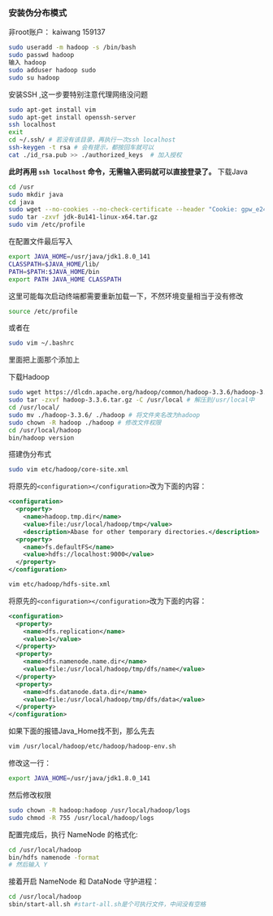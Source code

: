 ### 安装伪分布模式

非root账户： kaiwang       159137

```bash
sudo useradd -m hadoop -s /bin/bash
sudo passwd hadoop 
输入 hadoop 
sudo adduser hadoop sudo 
sudo su hadoop
```
安装SSH ,这一步要特别注意代理网络没问题
```bash
sudo apt-get install vim
sudo apt-get install openssh-server
ssh localhost
exit
cd ~/.ssh/ # 若没有该目录，再执行一次ssh localhost
ssh-keygen -t rsa # 会有提示，都按回车就可以
cat ./id_rsa.pub >> ./authorized_keys  # 加入授权

```
**此时再用 `ssh localhost` 命令，无需输入密码就可以直接登录了。**
下载Java
```bash
cd /usr
sudo mkdir java
cd java
sudo wget --no-cookies --no-check-certificate --header "Cookie: gpw_e24=http%3A%2F%2Fwww.oracle.com%2F; oraclelicense=accept-securebackup-cookie" "http://download.oracle.com/otn-pub/java/jdk/8u141-b15/336fa29ff2bb4ef291e347e091f7f4a7/jdk-8u141-linux-x64.tar.gz"
sudo tar -zxvf jdk-8u141-linux-x64.tar.gz
sudo vim /etc/profile
```
在配置文件最后写入
```bash
export JAVA_HOME=/usr/java/jdk1.8.0_141
CLASSPATH=$JAVA_HOME/lib/
PATH=$PATH:$JAVA_HOME/bin
export PATH JAVA_HOME CLASSPATH
```

这里可能每次启动终端都需要重新加载一下，不然环境变量相当于没有修改
```bash
source /etc/profile
```
或者在
```bash
sudo vim ~/.bashrc
```
里面把上面那个添加上



下载Hadoop
```bash
sudo wget https://dlcdn.apache.org/hadoop/common/hadoop-3.3.6/hadoop-3.3.6.tar.gz
sudo tar -zxvf hadoop-3.3.6.tar.gz -C /usr/local # 解压到/usr/local中
cd /usr/local/
sudo mv ./hadoop-3.3.6/ ./hadoop # 将文件夹名改为hadoop
sudo chown -R hadoop ./hadoop # 修改文件权限
cd /usr/local/hadoop
bin/hadoop version
```
搭建伪分布式
```bash
sudo vim etc/hadoop/core-site.xml
```
将原先的`<configuration></configuration>`改为下面的内容：
```xml
<configuration> 
  <property> 
    <name>hadoop.tmp.dir</name> 
    <value>file:/usr/local/hadoop/tmp</value> 
    <description>Abase for other temporary directories.</description>       </property> 
  <property> 
    <name>fs.defaultFS</name> 
    <value>hdfs://localhost:9000</value> 
  </property> 
</configuration>
```

```bash
vim etc/hadoop/hdfs-site.xml
```
将原先的`<configuration></configuration>`改为下面的内容：
```xml
<configuration>
  <property>
    <name>dfs.replication</name>
    <value>1</value>
  </property>
  <property>
    <name>dfs.namenode.name.dir</name>  
    <value>file:/usr/local/hadoop/tmp/dfs/name</value>
  </property>
  <property>
    <name>dfs.datanode.data.dir</name>
    <value>file:/usr/local/hadoop/tmp/dfs/data</value>
  </property>
</configuration>
```
如果下面的报错Java_Home找不到，那么先去
```bash
vim /usr/local/hadoop/etc/hadoop/hadoop-env.sh
```
修改这一行：
```bash
export JAVA_HOME=/usr/java/jdk1.8.0_141
```

然后修改权限
```bash
sudo chown -R hadoop:hadoop /usr/local/hadoop/logs
sudo chmod -R 755 /usr/local/hadoop/logs
```


配置完成后，执行 NameNode 的格式化:
```bash
cd /usr/local/hadoop
bin/hdfs namenode -format
# 然后输入 Y
```
接着开启 NameNode 和 DataNode 守护进程：
```bash
cd /usr/local/hadoop
sbin/start-all.sh #start-all.sh是个可执行文件，中间没有空格
```



















